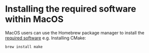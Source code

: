 # Installing the required software within MacOS

MacOS users can use the Homebrew package manager to install the [required software](software_requirements.md) 
e.g.
Installing CMake:

`brew install make`
